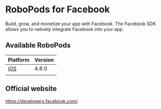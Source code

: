 # RoboPods for Facebook

Build, grow, and monetize your app with Facebook. The Facebook SDK allows you to natively integrate Facebook into your app.

## Available RoboPods

| Platform    | Version |
|-------------|---------|
| [iOS](ios/) | 4.8.0   |
|             |         |

## Official website

https://developers.facebook.com/